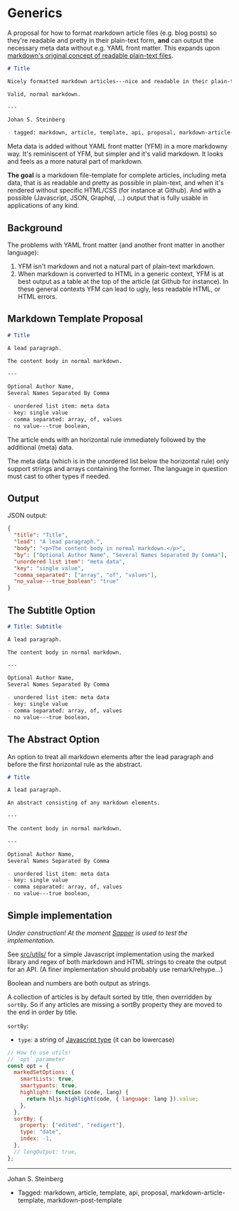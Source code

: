 # Generics

A proposal for how to format markdown article files (e.g. blog posts) so they're readable and pretty in their plain-text form, **and** can output the necessary meta data without e.g. YAML front matter. This expands upon [markdown's original concept of readable plain-text files](https://daringfireball.net/projects/markdown/syntax#philosophy).

```markdown
# Title

Nicely formatted markdown articles---nice and readable in their plain-text form.

Valid, normal markdown.

---

Johan S. Steinberg

- tagged: markdown, article, template, api, proposal, markdown-article-template, markdown-post-template
```

Meta data is added without YAML front matter (YFM) in a more markdowny way. It's reminiscent of YFM, but simpler and it's valid markdown. It looks and feels as a more natural part of markdown.

**The goal** is a markdown file-template for complete articles, including meta data, that is as readable and pretty as possible in plain-text, and when it's rendered without specific HTML/CSS (for instance at Github). And with a possible (Javascript, JSON, Graphql, ...) output that is fully usable in applications of any kind.

## Background

The problems with YAML front matter (and another front matter in another language):

1. YFM isn't markdown and not a natural part of plain-text markdown.
2. When markdown is converted to HTML in a generic context, YFM is at best output as a table at the top of the article (at Github for instance). In these general contexts YFM can lead to ugly, less readable HTML, or HTML errors.

## Markdown Template Proposal

```markdown
# Title

A lead paragraph.

The content body in normal markdown.

---

Optional Author Name,
Several Names Separated By Comma

- unordered list item: meta data
- key: single value
- comma separated: array, of, values
- no value---true boolean,
```

The article ends with an horizontal rule immediately followed by the additional (meta) data.

The meta data (which is in the unordered list below the horizontal rule) only support strings and arrays containing the former. The language in question must cast to other types if needed.

## Output

JSON output:

```json
{
  "title": "Title",
  "lead": "A lead paragraph.",
  "body": "<p>The content body in normal markdown.</p>",
  "by": ["Optional Author Name", "Several Names Separated By Comma"],
  "unordered list item": "meta data",
  "key": "single value",
  "comma_separated": ["array", "of", "values"],
  "no_value---true_boolean": "true"
}
```

## The Subtitle Option

```markdown
# Title: Subtitle

A lead paragraph.

The content body in normal markdown.

---

Optional Author Name,
Several Names Separated By Comma

- unordered list item: meta data
- key: single value
- comma separated: array, of, values
- no value---true boolean,
```

## The Abstract Option

An option to treat all markdown elements after the lead paragraph and before the first horizontal rule as the abstract.

```markdown
# Title

A lead paragraph.

An abstract consisting of any markdown elements.

---

The content body in normal markdown.

---

Optional Author Name,
Several Names Separated By Comma

- unordered list item: meta data
- key: single value
- comma separated: array, of, values
- no value---true boolean,
```

## Simple implementation

_Under construction! At the moment [Sapper](https://github.com/jssteinberg/sapper-floor-template) is used to test the implementation._

See [src/utils/](https://github.com/jssteinberg/markdown-article-template/tree/main/src/utils) for a simple Javascript implementation using the marked library and regex of both markdown and HTML strings to create the output for an API. (A finer implementation should probably use remark/rehype...)

Boolean and numbers are both output as strings.

A collection of articles is by default sorted by title, then overridden by `sortBy`. So if any articles are missing a sortBy property they are moved to the end in order by title.

`sortBy`:

- `type`: a string of [Javascript type](https://developer.mozilla.org/en-US/docs/Web/JavaScript/Data_structures) (it can be lowercase)

```javascript
// How to use utils!
// `opt` parameter
const opt = {
  markedSetOptions: {
    smartLists: true,
    smartypants: true,
    highlight: function (code, lang) {
      return hljs.highlight(code, { language: lang }).value;
    },
  },
  sortBy: {
    property: ["edited", "redigert"],
    type: "date",
    index: -1,
  },
  // longOutput: true,
};
```

[phrasing]: https://developer.mozilla.org/en-US/docs/Web/Guide/HTML/Content_categories#phrasing_content
[org]: https://daringfireball.net/projects/markdown/syntax#philosophy

---

Johan S. Steinberg

- Tagged: markdown, article, template, api, proposal, markdown-article-template, markdown-post-template
